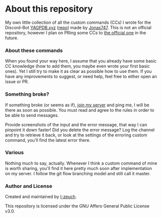 # About this repository
My own little collection of all the custom commands (CCs) I wrote for the Discord-Bot [YAGPDB.xyz](https://www.yagpdb.xyz "YAGPDB.xyz homepage") ([repo](https://github.com/jonas747/yagpdb "yagpdb repository")) made by [Jonas747](https://github.com/jonas747 "Jonas747's profile on GitHub").
This is not an official repository, however I plan on PRing some CCs to [the official one](https://github.com/yagpdb-cc/yagpdb-cc "official yagpdb CC repository") in the future.

### About these commands
When you found your way here, I assume that you already have some basic CC knowledge (how to add them, you maybe even wrote your first basic ones). Yet I still try to make it as clear as possible how to use them. If you have any improvements to suggest, or need help, feel free to either open an issue or PR.
### Something broke?
If something broke (or seems as if), [join my server](https://discord.gg/tFhxypKcvm "Server invite") and ping me, I will be there as soon as possible.
You must read and agree to the rules in order to be able to send messages.  

Provide screenshots of the input and the error message, that way I can pinpoint it down faster!
Did you delete the error message? Log the channel and try to retrieve it back, or look at the settings of the erroring custom command, you'll find the latest error there.

### Various
Nothing much to say, actually. Whenever I think a custom command of mine is worth sharing, you'll find it here pretty much soon after implementation on my server. I follow the git flow branching model and still call it master.

### Author and License
Created and maintained by [l-zeuch](https://github.com/l-zeuch "l-zeuch's profile on GitHub").

This repository is licensed under the GNU Affero General Public License v3.0.
